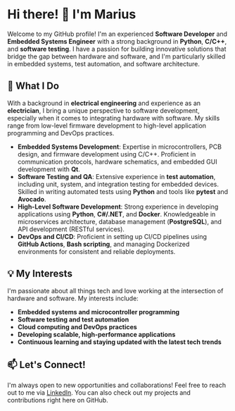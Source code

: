 # Hi there! 👋 I'm Marius

Welcome to my GitHub profile! I'm an experienced **Software Developer** and **Embedded Systems Engineer** with a strong background in **Python**, **C/C++**, and **software testing**. I have a passion for building innovative solutions that bridge the gap between hardware and software, and I'm particularly skilled in embedded systems, test automation, and software architecture.

## 🔧 What I Do

With a background in **electrical engineering** and experience as an **electrician**, I bring a unique perspective to software development, especially when it comes to integrating hardware with software. My skills range from low-level firmware development to high-level application programming and DevOps practices.

- **Embedded Systems Development**: Expertise in microcontrollers, PCB design, and firmware development using C/C++. Proficient in communication protocols, hardware schematics, and embedded GUI development with **Qt**.
- **Software Testing and QA**: Extensive experience in **test automation**, including unit, system, and integration testing for embedded devices. Skilled in writing automated tests using **Python** and tools like **pytest** and **Avocado**.
- **High-Level Software Development**: Strong experience in developing applications using **Python**, **C#/.NET**, and **Docker**. Knowledgeable in microservices architecture, database management (**PostgreSQL**), and API development (RESTful services).
- **DevOps and CI/CD**: Proficient in setting up CI/CD pipelines using **GitHub Actions**, **Bash scripting**, and managing Dockerized environments for consistent and reliable deployments.

## 💡 My Interests

I'm passionate about all things tech and love working at the intersection of hardware and software. My interests include:

- **Embedded systems and microcontroller programming**
- **Software testing and test automation**
- **Cloud computing and DevOps practices**
- **Developing scalable, high-performance applications**
- **Continuous learning and staying updated with the latest tech trends**

## 📫 Let's Connect!

I'm always open to new opportunities and collaborations! Feel free to reach out to me via [LinkedIn](https://www.linkedin.com/in/marius-ck/). You can also check out my projects and contributions right here on GitHub.
